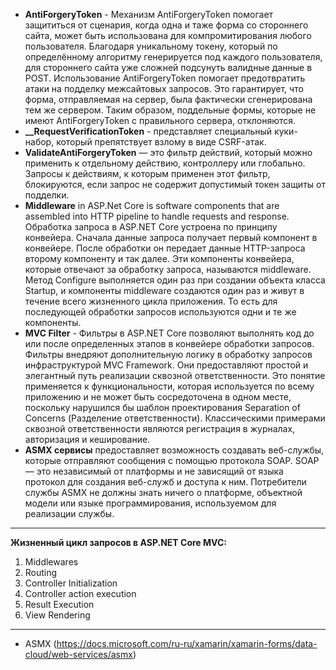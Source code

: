 - **AntiForgeryToken** - Механизм AntiForgeryToken помогает защититься от сценария, когда одна и таже форма со стороннего сайта, может быть использована для компромитирования любого пользователя. Благодаря уникальному токену, который по определённому алгоритму генерируется под каждого пользователя, для стороннего сайта уже сложней подсунуть валидные данные в POST. Использование AntiForgeryToken помогает предотвратить атаки на подделку межсайтовых запросов. Это гарантирует, что форма, отправляемая на сервер, была фактически сгенерирована тем же сервером. Таким образом, поддельные формы, которые не имеют AntiForgeryToken с правильного сервера, отклоняются.
- **__RequestVerificationToken** - представляет специальный куки-набор, который препятствует взлому в виде CSRF-атак.
- **ValidateAntiForgeryToken** — это фильтр действий, который можно применить к отдельному действию, контроллеру или глобально. Запросы к действиям, к которым применен этот фильтр, блокируются, если запрос не содержит допустимый токен защиты от подделки.
- **Middleware** in ASP.Net Core is software components that are assembled into HTTP pipeline to handle requests and response. Обработка запроса в ASP.NET Core устроена по принципу конвейера. Сначала данные запроса получает первый компонент в конвейере. После обработки он передает данные HTTP-запроса второму компоненту и так далее. Эти компоненты конвейера, которые отвечают за обработку запроса, называются middleware. Метод Configure выполняется один раз при создании объекта класса Startup, и компоненты middleware создаются один раз и живут в течение всего жизненного цикла приложения. То есть для последующей обработки запросов используются одни и те же компоненты.
- **MVC Filter** - Фильтры в ASP.NET Core позволяют выполнять код до или после определенных этапов в конвейере обработки запросов. Фильтры внедряют дополнительную логику в обработку запросов инфраструктурой MVC Framework. Они предоставляют простой и элегантный путь реализации сквозной ответственности. Это понятие применяется к функциональности, которая используется по всему приложению и не может быть сосредоточена в одном месте, поскольку нарушился бы шаблон проектирования Separation of Concerns (Разделение ответственности). Классическими примерами сквозной ответственности являются регистрация в журналах, авторизация и кеширование.
- **ASMX сервисы** предоставляет возможность создавать веб-службы, которые отправляют сообщения с помощью протокола SOAP. SOAP — это независимый от платформы и не зависящий от языка протокол для создания веб-служб и доступа к ним. Потребители службы ASMX не должны знать ничего о платформе, объектной модели или языке программирования, используемом для реализации службы.
----------------------------------------
**Жизненный цикл запросов в ASP.NET Core MVC:**

1) Middlewares
2) Routing
3) Controller Initialization
4) Controller action execution
5) Result Execution
6) View Rendering
----------------------------------------
- ASMX (https://docs.microsoft.com/ru-ru/xamarin/xamarin-forms/data-cloud/web-services/asmx)
